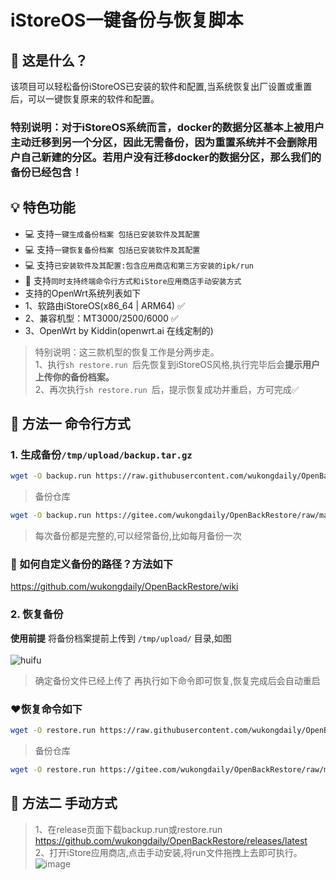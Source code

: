 # iStoreOS一键备份与恢复脚本
## 🤔 这是什么？

该项目可以轻松备份iStoreOS已安装的软件和配置,当系统恢复出厂设置或重置后，可以一键恢复原来的软件和配置。<br>
### 特别说明：对于iStoreOS系统而言，docker的数据分区基本上被用户主动迁移到另一个分区，因此无需备份，因为重置系统并不会删除用户自己新建的分区。若用户没有迁移docker的数据分区，那么我们的备份已经包含！                                                       
## 💡 特色功能

- 💻 支持`一键生成备份档案 包括已安装软件及其配置`
- 💻 支持`一键恢复备份档案 包括已安装软件及其配置`
- 💻 支持`已安装软件及其配置:包含应用商店和第三方安装的ipk/run`
- 🔑 支持`同时支持终端命令行方式和iStore应用商店手动安装方式`
- 支持的OpenWrt系统列表如下
- 1、软路由iStoreOS(x86_64 | ARM64) ✅
- 2、兼容机型：MT3000/2500/6000 ✅
- 3、OpenWrt by Kiddin(openwrt.ai 在线定制的)

> 特别说明：这三款机型的恢复工作是分两步走。<br>
> 1、执行`sh restore.run `后先恢复到iStoreOS风格,执行完毕后会**提示用户上传你的备份档案。**<br>
> 2、再次执行`sh restore.run `后，提示恢复成功并重启，方可完成✅

## 🚀 方法一 命令行方式

### 1. 生成备份`/tmp/upload/backup.tar.gz`
```bash
wget -O backup.run https://raw.githubusercontent.com/wukongdaily/OpenBackRestore/master/backup/backup.run && sh backup.run
```
> 备份仓库
```bash 
wget -O backup.run https://gitee.com/wukongdaily/OpenBackRestore/raw/master/backup/backup.run && sh backup.run
```
> 每次备份都是完整的,可以经常备份,比如每月备份一次
### 🤔 如何自定义备份的路径？方法如下
https://github.com/wukongdaily/OpenBackRestore/wiki

### 2. 恢复备份 

**使用前提** 将备份档案提前上传到 `/tmp/upload/` 目录,如图<br><br>![huifu](https://github.com/wukongdaily/OpenBackRestore/assets/143675923/cd111f10-e6aa-4011-a046-b3004f77c7eb)

> 确定备份文件已经上传了 再执行如下命令即可恢复,恢复完成后会自动重启
### ❤️恢复命令如下

```bash
wget -O restore.run https://raw.githubusercontent.com/wukongdaily/OpenBackRestore/master/backup/restore.run && sh restore.run
```
> 备份仓库
```bash 
wget -O restore.run https://gitee.com/wukongdaily/OpenBackRestore/raw/master/backup/restore.run && sh restore.run
```


## 🚀 方法二 手动方式

> 1、在release页面下载backup.run或restore.run<br>
https://github.com/wukongdaily/OpenBackRestore/releases/latest <br>
> 2、打开iStore应用商店,点击手动安装,将run文件拖拽上去即可执行。<br>
![image](https://github.com/wukongdaily/OpenBackRestore/assets/143675923/54fdc034-ed4f-4f81-8aa7-0de556e0c3e2)

